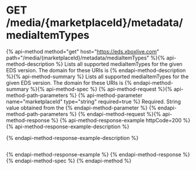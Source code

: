 # GET /media/{marketplaceId}/metadata/mediaItemTypes

{% api-method method="get" host="https://eds.xboxlive.com" path="/media/{marketplaceId}/metadata/mediaItemTypes" %}{% api-method-description %}
Lists all supported mediaItemTypes for the given EDS version. The domain for these URIs is 
{% endapi-method-description %}{% api-method-summary %}
Lists all supported mediaItemTypes for the given EDS version. The domain for these URIs is 
{% endapi-method-summary %}{% api-method-spec %}
{% api-method-request %}{% api-method-path-parameters %}
{% api-method-parameter name="marketplaceId" type="string" required=true %}
Required. String value obtained from the 
{% endapi-method-parameter %}
{% endapi-method-path-parameters %}
{% endapi-method-request %}{% api-method-response %}
{% api-method-response-example httpCode=200 %}
{% api-method-response-example-description %}

{% endapi-method-response-example-description %}

```text

```
{% endapi-method-response-example %}
{% endapi-method-response %}{% endapi-method-spec %}
{% endapi-method %}